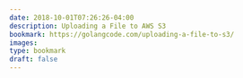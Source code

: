 ```yaml
---
date: 2018-10-01T07:26:26-04:00
description: Uploading a File to AWS S3
bookmark: https://golangcode.com/uploading-a-file-to-s3/
images: 
type: bookmark
draft: false
---
```

